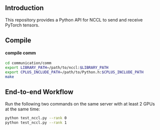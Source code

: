 ## Introduction

This repository provides a Python API for NCCL to send and receive PyTorch tensors.

## Compile
#### compile comm
```bash
cd communication/comm
export LIBRARY_PATH=/path/to/nccl:$LIBRARY_PATH
export CPLUS_INCLUDE_PATH=/path/to/Python.h:$CPLUS_INCLUDE_PATH
make
```
## End-to-end Workflow

Run the following two commands on the same server with at least 2 GPUs at the same time:
```bash
python test_nccl.py --rank 0
python test_nccl.py --rank 1
```